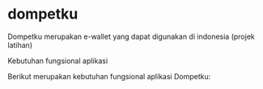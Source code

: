 # dompetku
Dompetku merupakan e-wallet yang dapat digunakan di indonesia (projek latihan)

Kebutuhan fungsional aplikasi

Berikut merupakan kebutuhan fungsional aplikasi Dompetku: